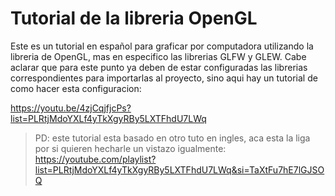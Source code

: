 # Tutorial de la libreria OpenGL
Este es un tutorial en español para graficar por computadora utilizando la libreria de OpenGL, mas en especifico las librerias GLFW y GLEW. Cabe aclarar que para este punto ya deben de estar configuradas las librerias correspondientes para importarlas al proyecto, sino aqui hay un tutorial de como hacer esta configuracion:

https://youtu.be/4zjCqjfjcPs?list=PLRtjMdoYXLf4yTkXgyRBy5LXTFhdU7LWq

>PD: este tutorial esta basado en otro tuto en ingles, aca esta la liga por si quieren hecharle un vistazo igualmente: https://youtube.com/playlist?list=PLRtjMdoYXLf4yTkXgyRBy5LXTFhdU7LWq&si=TaXtFu7hE7lGJSOQ
